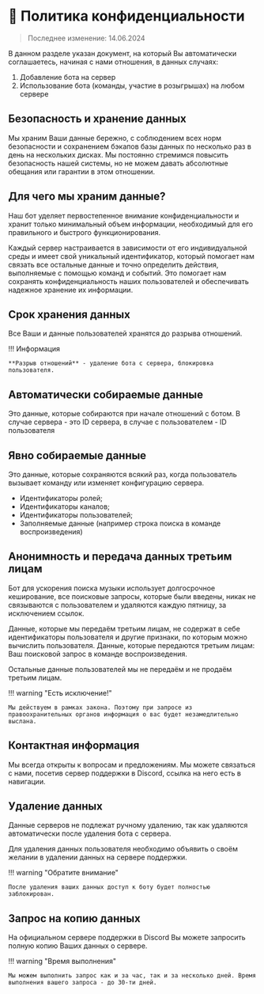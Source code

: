 # 🔐 Политика конфиденциальности
> Последнее изменение: 14.06.2024

В данном разделе указан документ, на который Вы автоматически соглашаетесь, начиная с нами отношения, в данных случаях:

1. Добавление бота на сервер
2. Использование бота (команды, участие в розыгрышах) на любом сервере

## Безопасность и хранение данных
Мы храним Ваши данные бережно, с соблюдением всех норм безопасности и сохранением бэкапов базы данных по несколько раз в день на нескольких дисках. Мы постоянно стремимся повысить безопасность нашей системы, но не можем давать абсолютные обещания или гарантии в этом отношении.

## Для чего мы храним данные?
Наш бот уделяет первостепенное внимание конфиденциальности и хранит только минимальный объем информации, необходимый для его правильного  и быстрого функционирования.

Каждый сервер настраивается в зависимости от его индивидуальной среды и имеет свой уникальный идентификатор, который помогает нам связать все остальные данные и точно определить действия, выполняемые с помощью команд и событий. Это помогает нам сохранять конфиденциальность наших пользователей и обеспечивать надежное хранение их информации.

## Срок хранения данных
Все Ваши и данные пользователей хранятся до разрыва отношений.

!!! Информация

    **Разрыв отношений** - удаление бота с сервера, блокировка пользователя.

## Автоматически собираемые данные
Это данные, которые собираются при начале отношений с ботом. В случае сервера - это ID сервера, в случае с пользователем - ID пользователя

## Явно собираемые данные
Это данные, которые сохраняются всякий раз, когда пользователь вызывает команду или изменяет конфигурацию сервера.

* Идентификаторы ролей;
* Идентификаторы каналов;
* Идентификаторы пользователей;
* Заполняемые данные (например строка поиска в команде воспроизведения)

## Анонимность и передача данных третьим лицам
Бот для ускорения поиска музыки использует долгосрочное кеширование, все поисковые запросы, которые были введены, никак не связываются с пользователем и удаляются каждую пятницу, за исключением ссылок.

Данные, которые мы передаём третьим лицам, не содержат в себе идентификаторы пользователя и другие признаки, по которым можно вычислить пользователя.
Данные, которые передаются третьим лицам: Ваш поисковой запрос в команде воспроизведения.

Остальные данные пользователей мы не передаём и не продаём третьим лицам.

!!! warning "Есть исключение!"

    Мы действуем в рамках закона. Поэтому при запросе из правоохранительных органов информация о вас будет незамедлительно выслана.

## Контактная информация
Мы всегда открыты к вопросам и предложениям. Мы можете связаться с нами, посетив сервер поддержки в Discord, ссылка на него есть в навигации.

## Удаление данных
Данные серверов не подлежат ручному удалению, так как удаляются автоматически после удаления бота с сервера.

Для удаления данных пользователя необходимо объявить о своём желании в удалении данных на сервере поддержки.

!!! warning "Обратите внимание"

    После удаления ваших данных доступ к боту будет полностью заблокирован.

## Запрос на копию данных
На официальном сервере поддержки в Discord Вы можете запросить полную копию Ваших данных о сервере.

!!! warning "Время выполнения"

    Мы можем выполнить запрос как и за час, так и за несколько дней. Время выполнения вашего запроса - до 30-ти дней.
